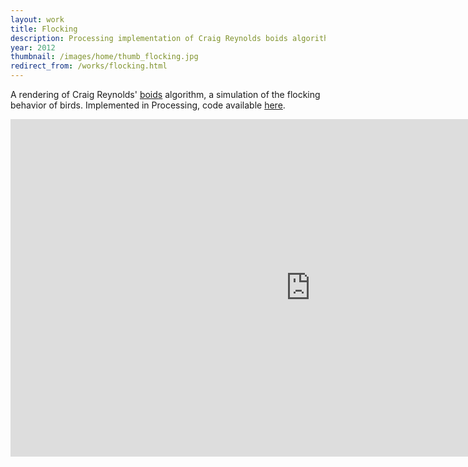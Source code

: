 ```yaml
---
layout: work
title: Flocking
description: Processing implementation of Craig Reynolds boids algorithm
year: 2012
thumbnail: /images/home/thumb_flocking.jpg
redirect_from: /works/flocking.html
---
```


A rendering of Craig Reynolds' [boids](http://www.red3d.com/cwr/boids/) algorithm, a simulation of the flocking behavior of birds. Implemented in Processing, code available [here](https://github.com/genekogan/FlockingBoids).

<center>
<iframe src="https://player.vimeo.com/video/39517129?portrait=0&amp;color=ff9933" width="960" height="540" frameborder="0" webkitAllowFullScreen mozallowfullscreen allowFullScreen></iframe>
</center>	
